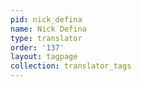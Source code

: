 ```yaml
---
pid: nick_defina
name: Nick Defina
type: translator
order: '137'
layout: tagpage
collection: translator_tags
---
```

